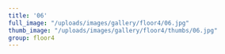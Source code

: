 ```yaml
---
title: '06'
full_image: "/uploads/images/gallery/floor4/06.jpg"
thumb_image: "/uploads/images/gallery/floor4/thumbs/06.jpg"
group: floor4
---
```


